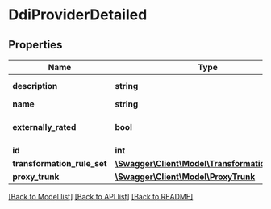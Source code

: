 # DdiProviderDetailed

## Properties
Name | Type | Description | Notes
------------ | ------------- | ------------- | -------------
**description** | **string** |  | [default to '']
**name** | **string** |  | 
**externally_rated** | **bool** |  | [optional] [default to false]
**id** | **int** |  | [optional] 
**transformation_rule_set** | [**\Swagger\Client\Model\TransformationRuleSet**](TransformationRuleSet.md) |  | 
**proxy_trunk** | [**\Swagger\Client\Model\ProxyTrunk**](ProxyTrunk.md) |  | [optional] 

[[Back to Model list]](../README.md#documentation-for-models) [[Back to API list]](../README.md#documentation-for-api-endpoints) [[Back to README]](../README.md)


